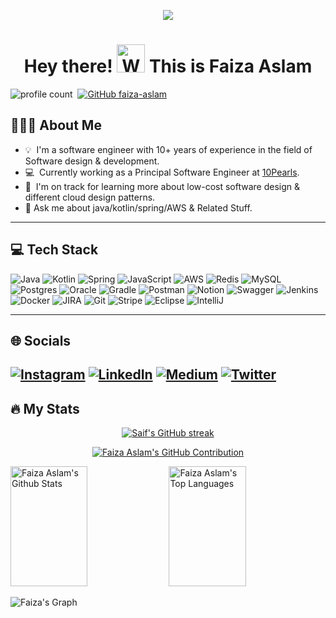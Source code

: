 <p align="center"><img src="https://media.giphy.com/media/v1.Y2lkPTc5MGI3NjExa3Z3bzlmem9tZWNsZzJ3YWZjMHg5Y3dlNzFtZ3d3cnZ5d2pxbjZsMSZlcD12MV9pbnRlcm5hbF9naWZfYnlfaWQmY3Q9Zw/9PhdJO4CMfyfXDCnko/giphy.gif"/></p>

<h1 align="center"> Hey there! <img src="https://raw.githubusercontent.com/nixin72/nixin72/master/wave.gif" 
         alt="Waving hand animated gif"
         height="45"
         width="45" /> This is Faiza Aslam</h1>


![profile count](https://komarev.com/ghpvc/?username=faiza-aslam&color=red)&nbsp;
[![GitHub faiza-aslam](https://img.shields.io/github/followers/faiza-aslam?label=follow&style=social)](https://github.com/faiza-aslam)&nbsp;

## 👨🏻‍💻 About Me

- 💡 &nbsp;I'm a software engineer with 10+ years of experience in the field of Software design & development.
- 💻 &nbsp;Currently working as a Principal Software Engineer at [10Pearls](https://10pearls.com/).
- 🌱 &nbsp;I'm on track for learning more about low-cost software design & different cloud design patterns.
- 💬 Ask me about java/kotlin/spring/AWS & Related Stuff.

---

## 💻 Tech Stack
![Java](https://img.shields.io/badge/Java-ED8B00?style=for-the-badge&logo=openjdk&logoColor=white)
![Kotlin](https://img.shields.io/badge/Kotlin-0095D5?&style=for-the-badge&logo=kotlin&logoColor=white) 
![Spring](https://img.shields.io/badge/Spring-6DB33F?style=for-the-badge&logo=spring&logoColor=white)
![JavaScript](https://img.shields.io/badge/javascript-%23323330.svg?style=for-the-badge&logo=javascript&logoColor=%23F7DF1E) 
![AWS](https://img.shields.io/badge/AWS-%23FF9900.svg?style=for-the-badge&logo=amazon-aws&logoColor=white)
![Redis](https://img.shields.io/badge/redis-%23DD0031.svg?&style=for-the-badge&logo=redis&logoColor=white)
![MySQL](https://img.shields.io/badge/mysql-%2300f.svg?style=for-the-badge&logo=mysql&logoColor=white) 
![Postgres](https://img.shields.io/badge/postgres-%23316192.svg?style=for-the-badge&logo=postgresql&logoColor=white)
![Oracle](https://img.shields.io/badge/Oracle-F80000?style=for-the-badge&logo=Oracle&logoColor=white)
![Gradle](https://img.shields.io/badge/Gradle-02303A.svg?style=for-the-badge&logo=Gradle&logoColor=white) 
![Postman](https://img.shields.io/badge/Postman-FF6C37?style=for-the-badge&logo=postman&logoColor=white) 
![Notion](https://img.shields.io/badge/Notion-%23000000.svg?style=for-the-badge&logo=notion&logoColor=white) 
![Swagger](https://img.shields.io/badge/-Swagger-%23Clojure?style=for-the-badge&logo=swagger&logoColor=white)
![Jenkins](https://img.shields.io/badge/Jenkins-D24939?style=for-the-badge&logo=Jenkins&logoColor=white)
![Docker](https://img.shields.io/badge/docker-%230db7ed.svg?style=for-the-badge&logo=docker&logoColor=white)
![JIRA](https://img.shields.io/badge/Jira-0052CC?style=for-the-badge&logo=Jira&logoColor=white)
![Git](https://img.shields.io/badge/Git-F05032?style=for-the-badge&logo=git&logoColor=white)
![Stripe](https://img.shields.io/badge/Stripe-626CD9?style=for-the-badge&logo=Stripe&logoColor=white)
![Eclipse](https://img.shields.io/badge/Eclipse-2C2255?style=for-the-badge&logo=eclipse&logoColor=white)
![IntelliJ](https://img.shields.io/badge/IntelliJ_IDEA-000000.svg?style=for-the-badge&logo=intellij-idea&logoColor=white)

---
## 🌐 Socials
[![Instagram](https://img.shields.io/badge/Instagram-E4405F?style=for-the-badge&logo=instagram&logoColor=white)](https://instagram.com/fayeza_aslam) 
[![LinkedIn](https://img.shields.io/badge/LinkedIn-0077B5?style=for-the-badge&logo=linkedin&logoColor=white)](https://linkedin.com/in/faizaaslam) 
[![Medium](https://img.shields.io/badge/Medium-12100E?style=for-the-badge&logo=medium&logoColor=white)](https://medium.com/@Fayeza_Aslam) 
[![Twitter](https://img.shields.io/twitter/follow/fayeza_aslam?logo=Twitter&style=for-the-badge)](https://twitter.com/@fayeza_aslam)
---
## 🔥 My Stats

<p align="center">
  <a href="https://github.com/faiza-aslam">
    <img src="https://github-readme-streak-stats.herokuapp.com/?user=faiza-aslam&theme=radical&border=7F3FBF&background=0D1117" alt="Saif's GitHub streak"/>
  </a>
</p>

<p align="center">
  <a href="https://github.com/faiza-aslam">
    <img src="https://github-profile-summary-cards.vercel.app/api/cards/profile-details?username=faiza-aslam&theme=radical" alt="Faiza Aslam's GitHub Contribution"/>
  </a>
</p>

<a> 
    <a href="https://github.com/faiza-aslam"><img alt="Faiza Aslam's Github Stats" src="https://denvercoder1-github-readme-stats.vercel.app/api?username=faiza-aslam&show_icons=true&count_private=true&theme=react&border_color=7F3FBF&bg_color=0D1117&title_color=F85D7F&icon_color=F8D866" height="192px" width="49.5%"/></a>
  <a href="https://github.com/faiza-aslam"><img alt="Faiza Aslam's Top Languages" src="https://denvercoder1-github-readme-stats.vercel.app/api/top-langs/?username=faiza-aslam&langs_count=8&layout=compact&theme=react&border_color=7F3FBF&bg_color=0D1117&title_color=F85D7F&icon_color=F8D866" height="192px" width="49.5%"/></a>
  <br/>
</a>


![Faiza's Graph](https://github-readme-activity-graph.vercel.app/graph?username=faiza-aslam&custom_title=Faiza%20Aslam's%20GitHub%20Activity%20Graph&bg_color=0D1117&color=7F3FBF&line=7F3FBF&point=7F3FBF&area_color=FFFFFF&title_color=FFFFFF&area=true)

